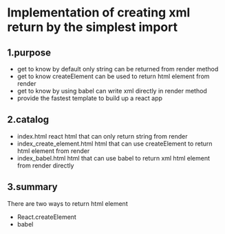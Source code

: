 # Implementation of creating xml return by the simplest import

## 1.purpose
 - get to know by default only string can be returned from render method
 - get to know createElement can be used to return html element from render
 - get to know by using babel can write xml directly in render method
 - provide the fastest template to build up a react app

## 2.catalog

 - index.html
  react html that can only return string from render
 - index_create_element.html
   html that can use createElement to return html element from render
 - index_babel.html
  html that can use babel to return xml html element from render directly
 
## 3.summary
  There are two ways to return html element
  - React.createElement
  - babel